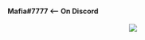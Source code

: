 #### Mafia#7777 <-- On Discord
<div align="center">
        <img src="https://metrics.lecoq.io/Mafia-7777?base.repositories=0&languages=1&isocalendar=1&followup=1">
  </a>
</div>
